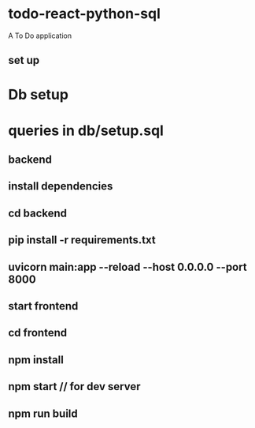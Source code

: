 # todo-react-python-sql
A To Do application


## set up
# Db setup
# queries in db/setup.sql


## backend
##  install dependencies
## cd backend
## pip install -r requirements.txt
## uvicorn main:app --reload --host 0.0.0.0 --port 8000 


## start frontend
## cd frontend
## npm install
## npm start // for dev server
## npm run build